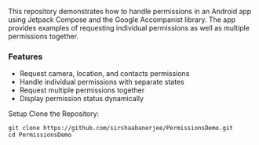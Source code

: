 This repository demonstrates how to handle permissions in an Android app using Jetpack Compose and the Google Accompanist library. The app provides examples of requesting individual permissions as well as multiple permissions together.

### Features
  * Request camera, location, and contacts permissions
  * Handle individual permissions with separate states
  * Request multiple permissions together
  * Display permission status dynamically
 
Setup
  Clone the Repository:
  ```
git clone https://github.com/sirshaabanerjee/PermissionsDemo.git
cd PermissionsDemo
```
